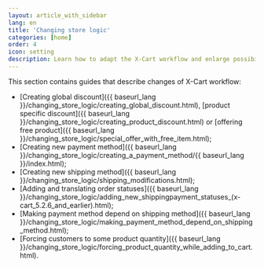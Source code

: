 ```yaml
---
layout: article_with_sidebar
lang: en
title: 'Changing store logic'
categories: [home]
order: 4
icon: setting
description: Learn how to adapt the X-Cart workflow and enlarge possibilities for your customers
---
```




This section contains guides that describe changes of X-Cart workflow:

*   [Creating global discount]({{ baseurl_lang }}/changing_store_logic/creating_global_discount.html), [product specific discount]({{ baseurl_lang }}/changing_store_logic/creating_product_discount.html) or [offering free product]({{ baseurl_lang }}/changing_store_logic/special_offer_with_free_item.html);
*   [Creating new payment method]({{ baseurl_lang }}/changing_store_logic/creating_a_payment_method/{{ baseurl_lang }}/index.html);
*   [Creating new shipping method]({{ baseurl_lang }}/changing_store_logic/shipping_modifications.html);
*   [Adding and translating order statuses]({{ baseurl_lang }}/changing_store_logic/adding_new_shippingpayment_statuses_(x-cart_5.2.6_and_earlier).html);
*   [Making payment method depend on shipping method]({{ baseurl_lang }}/changing_store_logic/making_payment_method_depend_on_shipping_method.html);
*   [Forcing customers to some product quantity]({{ baseurl_lang }}/changing_store_logic/forcing_product_quantity_while_adding_to_cart.html).